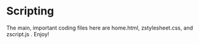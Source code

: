 # Scripting
The main, important coding files here are home.html, zstylesheet.css, and zscript.js .
Enjoy!
